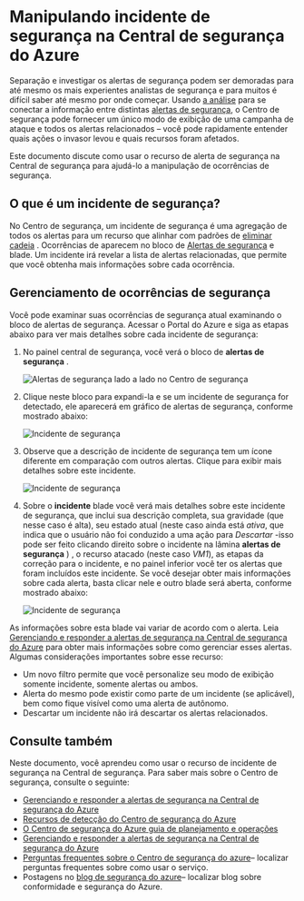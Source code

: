 <properties
   pageTitle="Manipulando incidente de segurança na Central de segurança do Azure | Microsoft Azure"
   description="Este documento ajuda você a usar os recursos do Centro de segurança do Azure para lidar com ocorrências de segurança."
   services="security-center"
   documentationCenter="na"
   authors="YuriDio"
   manager="swadhwa"
   editor=""/>

<tags
   ms.service="security-center"
   ms.topic="hero-article"
   ms.devlang="na"
   ms.tgt_pltfrm="na"
   ms.workload="na"
   ms.date="10/18/2016"
   ms.author="yurid"/>

# <a name="handling-security-incident-in-azure-security-center"></a>Manipulando incidente de segurança na Central de segurança do Azure 
Separação e investigar os alertas de segurança podem ser demoradas para até mesmo os mais experientes analistas de segurança e para muitos é difícil saber até mesmo por onde começar. Usando [a análise](security-center-detection-capabilities.md) para se conectar a informação entre distintas [alertas de segurança](security-center-managing-and-responding-alerts.md), o Centro de segurança pode fornecer um único modo de exibição de uma campanha de ataque e todos os alertas relacionados – você pode rapidamente entender quais ações o invasor levou e quais recursos foram afetados.

Este documento discute como usar o recurso de alerta de segurança na Central de segurança para ajudá-lo a manipulação de ocorrências de segurança.


## <a name="what-is-a-security-incident"></a>O que é um incidente de segurança?

No Centro de segurança, um incidente de segurança é uma agregação de todos os alertas para um recurso que alinhar com padrões de [eliminar cadeia](https://blogs.technet.microsoft.com/office365security/addressing-your-cxos-top-five-cloud-security-concerns/) . Ocorrências de aparecem no bloco de [Alertas de segurança](security-center-managing-and-responding-alerts.md) e blade. Um incidente irá revelar a lista de alertas relacionadas, que permite que você obtenha mais informações sobre cada ocorrência.

## <a name="managing-security-incidents"></a>Gerenciamento de ocorrências de segurança

Você pode examinar suas ocorrências de segurança atual examinando o bloco de alertas de segurança. Acessar o Portal do Azure e siga as etapas abaixo para ver mais detalhes sobre cada incidente de segurança:

1. No painel central de segurança, você verá o bloco de **alertas de segurança** .

    ![Alertas de segurança lado a lado no Centro de segurança](./media/security-center-incident/security-center-incident-fig1.png)

2.  Clique neste bloco para expandi-la e se um incidente de segurança for detectado, ele aparecerá em gráfico de alertas de segurança, conforme mostrado abaixo:

    ![Incidente de segurança](./media/security-center-incident/security-center-incident-fig2.png)

3.  Observe que a descrição de incidente de segurança tem um ícone diferente em comparação com outros alertas. Clique para exibir mais detalhes sobre este incidente.

    ![Incidente de segurança](./media/security-center-incident/security-center-incident-fig3.png)

4.  Sobre o **incidente** blade você verá mais detalhes sobre este incidente de segurança, que inclui sua descrição completa, sua gravidade (que nesse caso é alta), seu estado atual (neste caso ainda está *ativa*, que indica que o usuário não foi conduzido a uma ação para *Descartar* -isso pode ser feito clicando direito sobre o incidente na lâmina **alertas de segurança** ) , o recurso atacado (neste caso *VM1*), as etapas da correção para o incidente, e no painel inferior você ter os alertas que foram incluídos este incidente. Se você desejar obter mais informações sobre cada alerta, basta clicar nele e outro blade será aberta, conforme mostrado abaixo:

    ![Incidente de segurança](./media/security-center-incident/security-center-incident-fig4.png)

As informações sobre esta blade vai variar de acordo com o alerta. Leia [Gerenciando e responder a alertas de segurança na Central de segurança do Azure](security-center-managing-and-responding-alerts.md) para obter mais informações sobre como gerenciar esses alertas. Algumas considerações importantes sobre esse recurso:

- Um novo filtro permite que você personalize seu modo de exibição somente incidente, somente alertas ou ambos. 
- Alerta do mesmo pode existir como parte de um incidente (se aplicável), bem como fique visível como uma alerta de autônomo. 
- Descartar um incidente não irá descartar os alertas relacionados.

## <a name="see-also"></a>Consulte também

Neste documento, você aprendeu como usar o recurso de incidente de segurança na Central de segurança. Para saber mais sobre o Centro de segurança, consulte o seguinte:

- [Gerenciando e responder a alertas de segurança na Central de segurança do Azure](security-center-managing-and-responding-alerts.md)
- [Recursos de detecção do Centro de segurança do Azure](security-center-detection-capabilities.md)
- [O Centro de segurança do Azure guia de planejamento e operações](security-center-planning-and-operations-guide.md)
- [Gerenciando e responder a alertas de segurança na Central de segurança do Azure](security-center-managing-and-responding-alerts.md)
- [Perguntas frequentes sobre o Centro de segurança do azure](security-center-faq.md)– localizar perguntas frequentes sobre como usar o serviço.
- Postagens no [blog de segurança do azure](http://blogs.msdn.com/b/azuresecurity/)– localizar blog sobre conformidade e segurança do Azure.
